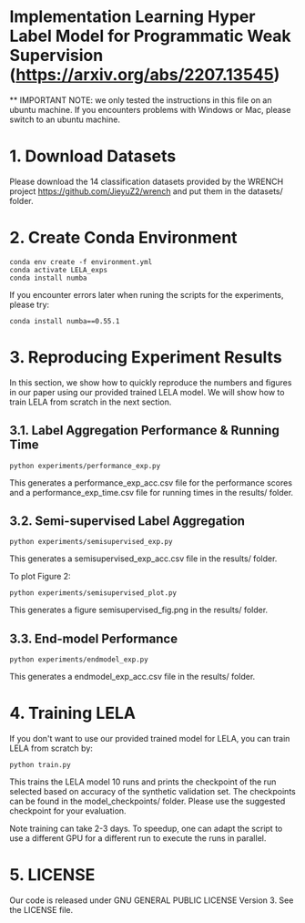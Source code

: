 # Implementation Learning Hyper Label Model for Programmatic Weak Supervision (https://arxiv.org/abs/2207.13545)

** IMPORTANT NOTE: we only tested the instructions in this file on an ubuntu machine. If you encounters problems with Windows or Mac, please switch to an ubuntu machine. 

# 1. Download Datasets
Please download the 14 classification datasets provided by the WRENCH project https://github.com/JieyuZ2/wrench and put them in the datasets/ folder.

# 2. Create Conda Environment
```
conda env create -f environment.yml
conda activate LELA_exps
conda install numba
```
If you encounter errors later when runing the scripts for the experiments, please try:
```
conda install numba==0.55.1
```


# 3. Reproducing Experiment Results
In this section, we show how to quickly reproduce the numbers and figures in our paper using our provided trained LELA model. We will show how to train LELA from scratch in the next section.

## 3.1. Label Aggregation Performance & Running Time
```
python experiments/performance_exp.py
```
This generates a performance_exp_acc.csv file for the performance scores and a performance_exp_time.csv file for running times in the results/ folder. 
## 3.2. Semi-supervised Label Aggregation
```
python experiments/semisupervised_exp.py
```
This generates a semisupervised_exp_acc.csv file in the results/ folder. 

To plot Figure 2:
```
python experiments/semisupervised_plot.py
```
This generates a figure semisupervised_fig.png in the results/ folder.
## 3.3. End-model Performance
```
python experiments/endmodel_exp.py
```
This generates a endmodel_exp_acc.csv file in the results/ folder. 

# 4. Training LELA
If you don't want to use our provided trained model for LELA, you can train LELA from scratch by:
```
python train.py
```
This trains the LELA model 10 runs and prints the checkpoint of the run selected based on accuracy of the synthetic validation set. The checkpoints can be found in the model_checkpoints/ folder.
Please use the suggested checkpoint for your evaluation.

Note training can take 2-3 days. To speedup, one can adapt the script to use a different GPU for a different run to execute the runs in parallel.

# 5. LICENSE
Our code is released under GNU GENERAL PUBLIC LICENSE Version 3. See the LICENSE file.
